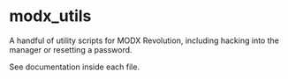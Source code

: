 modx_utils
==========

A handful of utility scripts for MODX Revolution, including hacking into the manager or resetting a password.

See documentation inside each file.
